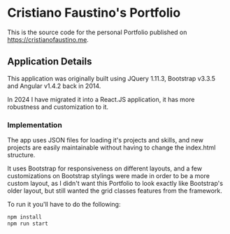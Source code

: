 # Cristiano Faustino's Portfolio

This is the source code for the personal Portfolio published on https://cristianofaustino.me.

## Application Details

This application was originally built using JQuery 1.11.3, Bootstrap v3.3.5 and Angular v1.4.2 back in 2014.

In 2024 I have migrated it into a React.JS application, it has more robustness and customization to it.

### Implementation
The app uses JSON files for loading it's projects and skills, and new projects are easily maintainable without having to change the index.html structure.

It uses Bootstrap for responsiveness on different layouts, and a few customizations on Bootstrap stylings were made in order to be a more custom layout, as I didn't want this Portfolio to look exactly like Bootstrap's older layout, but still wanted the grid classes features from the framework.

To run it you'll have to do the following:

```bash
npm install
npm run start
```
